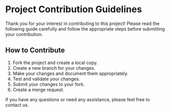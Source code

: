 # Project Contribution Guidelines

Thank you for your interest in contributing to this project! Please read the following guide carefully and follow the appropriate steps before submitting your contribution.

## How to Contribute

1. Fork the project and create a local copy.
2. Create a new branch for your changes.
3. Make your changes and document them appropriately.
4. Test and validate your changes.
5. Submit your changes to your fork.
6. Create a merge request.


If you have any questions or need any assistance, please feel free to contact us.

